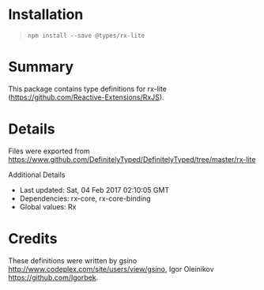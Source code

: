 # Installation
> `npm install --save @types/rx-lite`

# Summary
This package contains type definitions for rx-lite (https://github.com/Reactive-Extensions/RxJS).

# Details
Files were exported from https://www.github.com/DefinitelyTyped/DefinitelyTyped/tree/master/rx-lite

Additional Details
 * Last updated: Sat, 04 Feb 2017 02:10:05 GMT
 * Dependencies: rx-core, rx-core-binding
 * Global values: Rx

# Credits
These definitions were written by gsino <http://www.codeplex.com/site/users/view/gsino>, Igor Oleinikov <https://github.com/Igorbek>.
